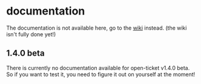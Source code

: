 # documentation
The documentation is not available here, go to the [wiki](https://github.com/DJj123dj/open-ticket/wiki) instead. (the wiki isn't fully done yet!)

## 1.4.0 beta
There is currently no documentation available for open-ticket v1.4.0 beta. So if you want to test it, you need to figure it out on yourself at the moment!